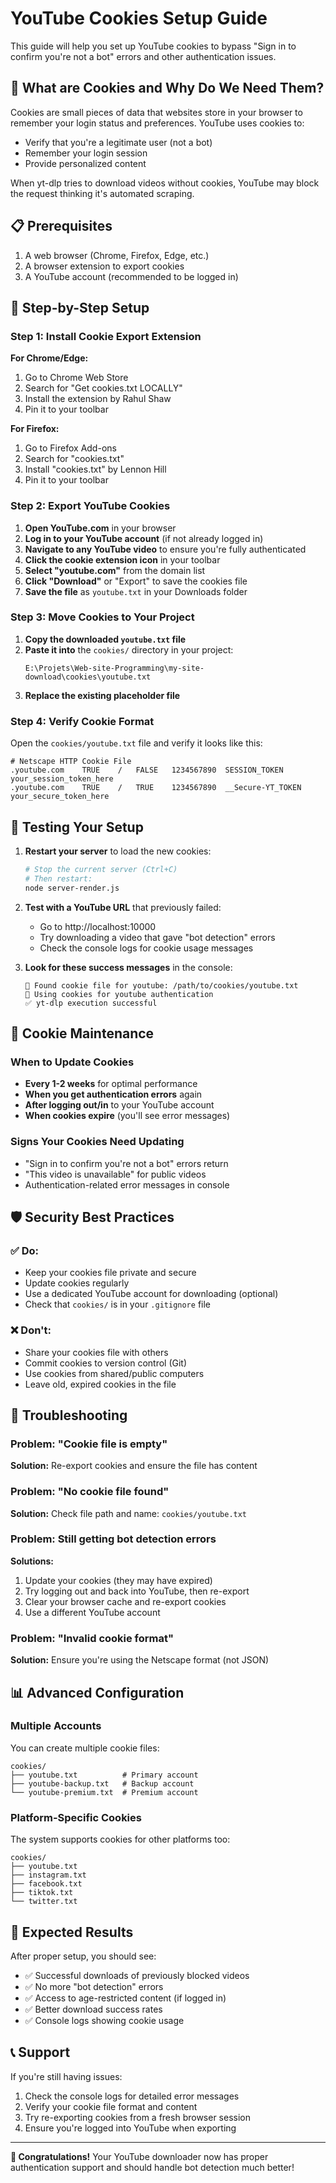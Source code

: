 # YouTube Cookies Setup Guide

This guide will help you set up YouTube cookies to bypass "Sign in to confirm you're not a bot" errors and other authentication issues.

## 🍪 What are Cookies and Why Do We Need Them?

Cookies are small pieces of data that websites store in your browser to remember your login status and preferences. YouTube uses cookies to:
- Verify that you're a legitimate user (not a bot)
- Remember your login session
- Provide personalized content

When yt-dlp tries to download videos without cookies, YouTube may block the request thinking it's automated scraping.

## 📋 Prerequisites

1. A web browser (Chrome, Firefox, Edge, etc.)
2. A browser extension to export cookies
3. A YouTube account (recommended to be logged in)

## 🔧 Step-by-Step Setup

### Step 1: Install Cookie Export Extension

**For Chrome/Edge:**
1. Go to Chrome Web Store
2. Search for "Get cookies.txt LOCALLY"
3. Install the extension by Rahul Shaw
4. Pin it to your toolbar

**For Firefox:**
1. Go to Firefox Add-ons
2. Search for "cookies.txt"
3. Install "cookies.txt" by Lennon Hill
4. Pin it to your toolbar

### Step 2: Export YouTube Cookies

1. **Open YouTube.com** in your browser
2. **Log in to your YouTube account** (if not already logged in)
3. **Navigate to any YouTube video** to ensure you're fully authenticated
4. **Click the cookie extension icon** in your toolbar
5. **Select "youtube.com"** from the domain list
6. **Click "Download"** or "Export" to save the cookies file
7. **Save the file** as `youtube.txt` in your Downloads folder

### Step 3: Move Cookies to Your Project

1. **Copy the downloaded `youtube.txt` file**
2. **Paste it into** the `cookies/` directory in your project:
   ```
   E:\Projets\Web-site-Programming\my-site-download\cookies\youtube.txt
   ```
3. **Replace the existing placeholder file**

### Step 4: Verify Cookie Format

Open the `cookies/youtube.txt` file and verify it looks like this:
```
# Netscape HTTP Cookie File
.youtube.com	TRUE	/	FALSE	1234567890	SESSION_TOKEN	your_session_token_here
.youtube.com	TRUE	/	TRUE	1234567890	__Secure-YT_TOKEN	your_secure_token_here
```

## 🚀 Testing Your Setup

1. **Restart your server** to load the new cookies:
   ```bash
   # Stop the current server (Ctrl+C)
   # Then restart:
   node server-render.js
   ```

2. **Test with a YouTube URL** that previously failed:
   - Go to http://localhost:10000
   - Try downloading a video that gave "bot detection" errors
   - Check the console logs for cookie usage messages

3. **Look for these success messages** in the console:
   ```
   🍪 Found cookie file for youtube: /path/to/cookies/youtube.txt
   🍪 Using cookies for youtube authentication
   ✅ yt-dlp execution successful
   ```

## 🔄 Cookie Maintenance

### When to Update Cookies
- **Every 1-2 weeks** for optimal performance
- **When you get authentication errors** again
- **After logging out/in** to your YouTube account
- **When cookies expire** (you'll see error messages)

### Signs Your Cookies Need Updating
- "Sign in to confirm you're not a bot" errors return
- "This video is unavailable" for public videos
- Authentication-related error messages in console

## 🛡️ Security Best Practices

### ✅ Do:
- Keep your cookies file private and secure
- Update cookies regularly
- Use a dedicated YouTube account for downloading (optional)
- Check that `cookies/` is in your `.gitignore` file

### ❌ Don't:
- Share your cookies file with others
- Commit cookies to version control (Git)
- Use cookies from shared/public computers
- Leave old, expired cookies in the file

## 🐛 Troubleshooting

### Problem: "Cookie file is empty"
**Solution:** Re-export cookies and ensure the file has content

### Problem: "No cookie file found"
**Solution:** Check file path and name: `cookies/youtube.txt`

### Problem: Still getting bot detection errors
**Solutions:**
1. Update your cookies (they may have expired)
2. Try logging out and back into YouTube, then re-export
3. Clear your browser cache and re-export cookies
4. Use a different YouTube account

### Problem: "Invalid cookie format"
**Solution:** Ensure you're using the Netscape format (not JSON)

## 📊 Advanced Configuration

### Multiple Accounts
You can create multiple cookie files:
```
cookies/
├── youtube.txt          # Primary account
├── youtube-backup.txt   # Backup account
└── youtube-premium.txt  # Premium account
```

### Platform-Specific Cookies
The system supports cookies for other platforms too:
```
cookies/
├── youtube.txt
├── instagram.txt
├── facebook.txt
├── tiktok.txt
└── twitter.txt
```

## 🎯 Expected Results

After proper setup, you should see:
- ✅ Successful downloads of previously blocked videos
- ✅ No more "bot detection" errors
- ✅ Access to age-restricted content (if logged in)
- ✅ Better download success rates
- ✅ Console logs showing cookie usage

## 📞 Support

If you're still having issues:
1. Check the console logs for detailed error messages
2. Verify your cookie file format and content
3. Try re-exporting cookies from a fresh browser session
4. Ensure you're logged into YouTube when exporting

---

**🎉 Congratulations!** Your YouTube downloader now has proper authentication support and should handle bot detection much better!